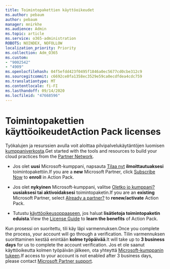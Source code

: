 ```yaml
---
title: Toimintopakettien käyttöoikeudet
ms.author: pebaum
author: pebaum
manager: mnirkhe
ms.audience: Admin
ms.topic: article
ms.service: o365-administration
ROBOTS: NOINDEX, NOFOLLOW
localization_priority: Priority
ms.collection: Adm_O365
ms.custom:
- "9002542"
- "4909"
ms.openlocfilehash: 04f5efdd423f0495f1846a0ec5677cd0cbe312c9
ms.sourcegitcommit: c6692ce0fa1358ec3529e59ca0ecdfdea4cdc759
ms.translationtype: MT
ms.contentlocale: fi-FI
ms.lasthandoff: 09/14/2020
ms.locfileid: "47668596"
---
```

# <a name="action-pack-licenses"></a><span data-ttu-id="f2c89-102">Toimintopakettien käyttöoikeudet</span><span class="sxs-lookup"><span data-stu-id="f2c89-102">Action Pack licenses</span></span>

<span data-ttu-id="f2c89-103">Työkalujen ja resurssien avulla voit aloittaa pilvipalvelukäytäntöjen luomisen [kumppaniverkosta](https://aka.ms/MPNActionPack).</span><span class="sxs-lookup"><span data-stu-id="f2c89-103">Get started with the tools and resources to build your cloud practices from the [Partner Network](https://aka.ms/MPNActionPack).</span></span>

- <span data-ttu-id="f2c89-104">Jos olet **uusi** Microsoft-kumppani, napsauta [Tilaa nyt](https://aka.ms/MPNActionPackNew) **ilmoittautuaksesi** toimintopakettiin.</span><span class="sxs-lookup"><span data-stu-id="f2c89-104">If you are a **new** Microsoft Partner, click [Subscribe Now](https://aka.ms/MPNActionPackNew) to **enroll** in Action Pack.</span></span>

- <span data-ttu-id="f2c89-105">Jos olet **nykyinen** Microsoft-kumppani, valitse [Oletko jo kumppani?](https://aka.ms/MPNActionPackExisting) **uusiaksesi tai aktivoidaksesi** toimintopaketin.</span><span class="sxs-lookup"><span data-stu-id="f2c89-105">If you are an **existing** Microsoft Partner, select [Already a partner?](https://aka.ms/MPNActionPackExisting) to **renew/activate** Action Pack.</span></span> 

- <span data-ttu-id="f2c89-106">Tutustu [käyttöoikeusoppaaseen](https://aka.ms/MPNActionPackGuide), jos haluat **lisätietoja toimintopaketin eduista**.</span><span class="sxs-lookup"><span data-stu-id="f2c89-106">View the [License Guide](https://aka.ms/MPNActionPackGuide) to **learn the benefits** of Action Pack.</span></span> 

<span data-ttu-id="f2c89-107">Kun prosessi on suoritettu, tili käy läpi varmennuksen.</span><span class="sxs-lookup"><span data-stu-id="f2c89-107">Once you complete the process, your account will go through a verification.</span></span> <span data-ttu-id="f2c89-108">Tilin varmennuksen suorittaminen kestää enintään **kolme työpäivää**.</span><span class="sxs-lookup"><span data-stu-id="f2c89-108">It will take up to **3 business days** for us to complete the account verification.</span></span> <span data-ttu-id="f2c89-109">Jos et ole saanut käyttöoikeutta kolmen työpäivän jälkeen, ota yhteyttä [Microsoft-kumppanin tukeen](https://aka.ms/MPNActionPackSupport).</span><span class="sxs-lookup"><span data-stu-id="f2c89-109">If access to your account is not enabled after 3 business days, please contact [Microsoft Partner support](https://aka.ms/MPNActionPackSupport).</span></span> 

